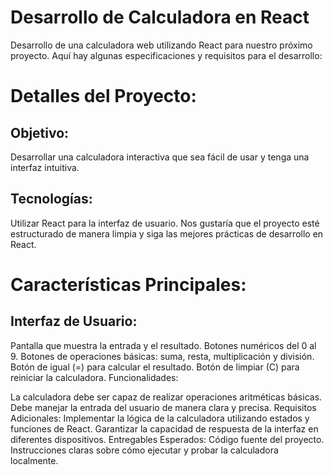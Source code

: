 # Desarrollo de Calculadora en React

Desarrollo de una calculadora web utilizando React para nuestro próximo proyecto. Aquí hay algunas especificaciones y requisitos para el desarrollo:

# Detalles del Proyecto:

## Objetivo:

Desarrollar una calculadora interactiva que sea fácil de usar y tenga una interfaz intuitiva.

## Tecnologías:

Utilizar React para la interfaz de usuario. Nos gustaría que el proyecto esté estructurado de manera limpia y siga las mejores prácticas de desarrollo en React.

# Características Principales:

## Interfaz de Usuario:

Pantalla que muestra la entrada y el resultado.
Botones numéricos del 0 al 9.
Botones de operaciones básicas: suma, resta, multiplicación y división.
Botón de igual (=) para calcular el resultado.
Botón de limpiar (C) para reiniciar la calculadora.
Funcionalidades:

La calculadora debe ser capaz de realizar operaciones aritméticas básicas.
Debe manejar la entrada del usuario de manera clara y precisa.
Requisitos Adicionales:
Implementar la lógica de la calculadora utilizando estados y funciones de React.
Garantizar la capacidad de respuesta de la interfaz en diferentes dispositivos.
Entregables Esperados:
Código fuente del proyecto.
Instrucciones claras sobre cómo ejecutar y probar la calculadora localmente.
